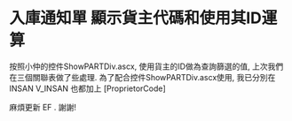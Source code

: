# 入庫通知單 顯示貨主代碼和使用其ID運算


按照小仲的控件ShowPARTDiv.ascx, 使用貨主的ID做為查詢篩選的值, 上次我們在三個關聯表做了些處理.
為了配合控件ShowPARTDiv.ascx使用, 
我已分別在 
INSAN
V_INSAN
也都加上
[ProprietorCode]

麻煩更新 EF .
謝謝!
